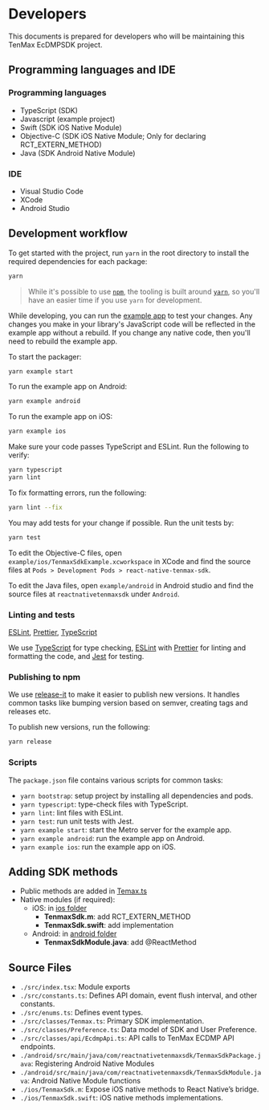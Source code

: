 # Developers

This documents is prepared for developers who will be maintaining this TenMax EcDMPSDK project.

## Programming languages and IDE

### Programming languages
- TypeScript (SDK)
- Javascript (example project)
- Swift (SDK iOS Native Module)
- Objective-C (SDK iOS Native Module; Only for declaring RCT_EXTERN_METHOD)
- Java (SDK Android Native Module)

### IDE
- Visual Studio Code
- XCode
- Android Studio

## Development workflow

To get started with the project, run `yarn` in the root directory to install the required dependencies for each package:

```sh
yarn
```

> While it's possible to use [`npm`](https://github.com/npm/cli), the tooling is built around [`yarn`](https://classic.yarnpkg.com/), so you'll have an easier time if you use `yarn` for development.

While developing, you can run the [example app](/example/) to test your changes. Any changes you make in your library's JavaScript code will be reflected in the example app without a rebuild. If you change any native code, then you'll need to rebuild the example app.

To start the packager:

```sh
yarn example start
```

To run the example app on Android:

```sh
yarn example android
```

To run the example app on iOS:

```sh
yarn example ios
```

Make sure your code passes TypeScript and ESLint. Run the following to verify:

```sh
yarn typescript
yarn lint
```

To fix formatting errors, run the following:

```sh
yarn lint --fix
```

You may add tests for your change if possible. Run the unit tests by:

```sh
yarn test
```

To edit the Objective-C files, open `example/ios/TenmaxSdkExample.xcworkspace` in XCode and find the source files at `Pods > Development Pods > react-native-tenmax-sdk`.

To edit the Java files, open `example/android` in Android studio and find the source files at `reactnativetenmaxsdk` under `Android`.

### Linting and tests

[ESLint](https://eslint.org/), [Prettier](https://prettier.io/), [TypeScript](https://www.typescriptlang.org/)

We use [TypeScript](https://www.typescriptlang.org/) for type checking, [ESLint](https://eslint.org/) with [Prettier](https://prettier.io/) for linting and formatting the code, and [Jest](https://jestjs.io/) for testing.

### Publishing to npm

We use [release-it](https://github.com/release-it/release-it) to make it easier to publish new versions. It handles common tasks like bumping version based on semver, creating tags and releases etc.

To publish new versions, run the following:

```sh
yarn release
```

### Scripts

The `package.json` file contains various scripts for common tasks:

- `yarn bootstrap`: setup project by installing all dependencies and pods.
- `yarn typescript`: type-check files with TypeScript.
- `yarn lint`: lint files with ESLint.
- `yarn test`: run unit tests with Jest.
- `yarn example start`: start the Metro server for the example app.
- `yarn example android`: run the example app on Android.
- `yarn example ios`: run the example app on iOS.

## Adding SDK methods

- Public methods are added in [Temax.ts](./src/classes/Tenmax.ts)
- Native modules (if required):
  - iOS: in [ios folder](./ios/)
    - **TenmaxSdk.m**: add RCT_EXTERN_METHOD
    - **TenmaxSdk.swift**: add implementation
  - Android: in [android folder](./android/src/main/java/com/reactnativetenmaxsdk)
    - **TenmaxSdkModule.java**: add @ReactMethod

## Source Files

- `./src/index.tsx`: Module exports
- `./src/constants.ts`: Defines API domain, event flush interval, and other constants.
- `./src/enums.ts`: Defines event types.
- `./src/classes/Tenmax.ts`: Primary SDK implementation.
- `./src/classes/Preference.ts`: Data model of SDK and User Preference.
- `./src/classes/api/EcdmpApi.ts`: API calls to TenMax ECDMP API endpoints.
- `./android/src/main/java/com/reactnativetenmaxsdk/TenmaxSdkPackage.java`: Registering Android Native Modules
- `./android/src/main/java/com/reactnativetenmaxsdk/TenmaxSdkModule.java`: Android Native Module functions
- `./ios/TenmaxSdk.m`: Expose iOS native methods to React Native’s bridge.
- `./ios/TenmaxSdk.swift`: iOS native methods implementations.
